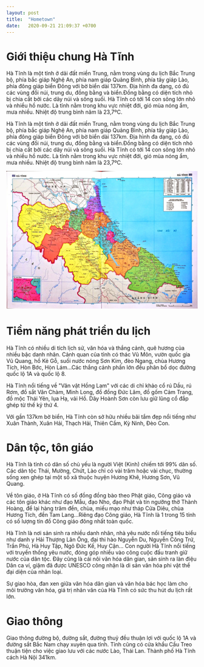 ```yaml
---
layout: post
title:  "Hometown"
date:   2020-09-21 21:09:37 +0700
---
```


Giới thiệu chung Hà Tĩnh
========================

Hà Tĩnh là một tỉnh ở dải đất miền Trung, nằm trong vùng du lịch Bắc Trung bộ, phía bắc giáp Nghệ An, phía nam giáp Quảng Bình, phía tây giáp Lào, phía đông giáp biển Đông với bờ biển dài 137km. Ðịa hình đa dạng, có đủ các vùng đồi núi, trung du, đồng bằng và biển.Đồng bằng có diện tích nhỏ bị chia cắt bởi các dãy núi và sông suối. Hà Tĩnh có tới 14 con sông lớn nhỏ và nhiều hồ nước. Là tỉnh nằm trong khu vực nhiệt đới, gió mùa nóng ẩm, mưa nhiều. Nhiệt độ trung bình năm là 23,7ºC.

Hà Tĩnh là một tỉnh ở dải đất miền Trung, nằm trong vùng du lịch Bắc Trung bộ, phía bắc giáp Nghệ An, phía nam giáp Quảng Bình, phía tây giáp Lào, phía đông giáp biển Đông với bờ biển dài 137km. Ðịa hình đa dạng, có đủ các vùng đồi núi, trung du, đồng bằng và biển.Đồng bằng có diện tích nhỏ bị chia cắt bởi các dãy núi và sông suối. Hà Tĩnh có tới 14 con sông lớn nhỏ và nhiều hồ nước. Là tỉnh nằm trong khu vực nhiệt đới, gió mùa nóng ẩm, mưa nhiều. Nhiệt độ trung bình năm là 23,7ºC.

![HaTinh](/image/HaTinh.png)

Tiềm năng phát triển du lịch
============================

Hà Tĩnh có nhiều di tích lịch sử, văn hóa và thắng cảnh, quê hương của nhiều bậc danh nhân. Cảnh quan của tỉnh có thác Vũ Môn, vườn quốc gia Vũ Quang, hồ Kẻ Gỗ, suối nước nóng Sơn Kim, đèo Ngang, chùa Hương Tích, Hòn Bớc, Hòn Lám…Các thắng cảnh phần lớn đều phân bổ dọc đường quốc lộ 1A và quốc lộ 8.

Hà Tĩnh nổi tiếng về "Văn vật Hồng Lam" với các di chỉ khảo cổ rú Dầu, rú Rơm, đồ sắt Vân Chàm, Minh Long, đồ đồng Ðức Lâm, đồ gốm Cảm Trang, đồ mộc Thái Yên, lụa Hạ, vải Hồ. Dãy Hoành Sơn còn lưu giữ lũng cổ đắp ghép từ thế kỷ thứ 4.

Với gần 137km bờ biển, Hà Tĩnh còn sở hữu nhiều bãi tắm đẹp nổi tiếng như Xuân Thành, Xuân Hải, Thạch Hải, Thiên Cầm, Kỳ Ninh, Đèo Con.

Dân tộc, tôn giáo
=================

Hà Tĩnh là tỉnh có dân số chủ yếu là người Việt (Kinh) chiếm tới 99% dân số. Các dân tộc Thái, Mường, Chứt, Lào chỉ có vài trăm hoặc vài chục, thường sống xen ghép tại một số xã thuộc huyện Hương Khê, Hương Sơn, Vũ Quang.

Về tôn giáo, ở Hà Tĩnh có số đồng đồng bào theo Phật giáo, Công giáo và các tôn giáo khác như đạo Mẫu, đạo Nho, đạo Phật và tín ngưỡng thờ Thành Hoàng, để lại hàng trăm đền, chùa, miếu mạo như tháp Cửa Diêu, chùa Hương Tích, đền Tam Lang...Riêng đạo Công giáo, Hà Tĩnh là 1 trong 15 tỉnh có số lượng tín đồ Công giáo đông nhất toàn quốc.

Hà Tĩnh là nơi sản sinh ra nhiều danh nhân, nhà yêu nước nổi tiếng tiêu biểu như danh y Hải Thượng Lãn Ông, đại thi hào Nguyễn Du, Nguyễn Công Trứ, Trần Phú, Hà Huy Tập, Ngô Ðức Kế, Huy Cận... Con người Hà Tĩnh nổi tiếng với truyền thống yêu nước, đóng góp nhiều vào công cuộc đấu tranh giữ nước của dân tộc. Đây cũng là cái nôi văn hóa dân gian, sản sinh ra làn điệu Dân ca ví, giặm đã được UNESCO công nhận là di sản văn hóa phi vật thể đại diện của nhân loại.

 Sự giao hòa, đan xen giữa văn hóa dân gian và văn hóa bác học làm cho môi trường văn hóa, giá trị nhân văn của Hà Tĩnh có sức thu hút du lịch rất lớn.

Giao thông
==========

Giao thông đường bộ, đường sắt, đường thuỷ đều thuận lợi với quốc lộ 1A và đường sắt Bắc Nam chạy xuyên qua tỉnh. Tỉnh cũng có cửa khẩu Cầu Treo thuận tiện cho việc giao lưu với các nước Lào, Thái Lan. Thành phố Hà Tĩnh cách Hà Nội 341km.  

